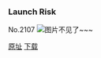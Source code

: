### Launch Risk
No.2107
![图片不见了~~~](https://imgs.xkcd.com/comics/launch_risk.png)

[原址](https://xkcd.com//2107) [下载](https://imgs.xkcd.com/comics/launch_risk.png)

